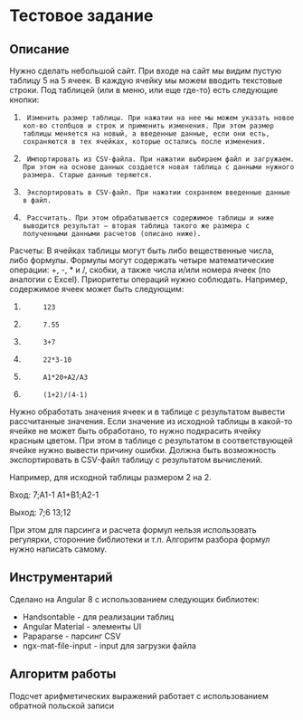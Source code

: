 # Тестовое задание

## Описание

Нужно сделать небольшой сайт.
При входе на сайт мы видим пустую таблицу 5 на 5 ячеек. В каждую ячейку мы можем вводить текстовые строки.
Под таблицей (или в меню, или еще где-то) есть следующие кнопки:
1)      Изменить размер таблицы. При нажатии на нее мы можем указать новое кол-во столбцов и строк и применить изменения. При этом размер таблицы меняется на новый, а введенные данные, если они есть, сохраняются в тех ячейках, которые остались после изменения.
2)      Импортировать из CSV-файла. При нажатии выбираем файл и загружаем. При этом на основе данных создается новая таблица с данными нужного размера. Старые данные теряются.
3)      Экспортировать в CSV-файл. При нажатии сохраняем введенные данные в файл.
4)      Рассчитать. При этом обрабатывается содержимое таблицы и ниже выводится результат – вторая таблица такого же размера с полученными данными расчетов (описано ниже).

Расчеты:
В ячейках таблицы могут быть либо вещественные числа, либо формулы.
Формулы могут содержать четыре математические операции: +, -, * и /, скобки, а также числа и/или номера ячеек (по аналогии с Excel). Приоритеты операций нужно соблюдать.
Например, содержимое ячеек может быть следующим:
1)          123
2)          7.55
3)          3+7
4)          22*3-10
5)          А1*20+А2/А3
6)          (1+2)/(4-1) 
Нужно обработать значения ячеек и в таблице с результатом вывести рассчитанные значения.
Если значение из исходной таблицы в какой-то ячейке не может быть обработано, то нужно подкрасить ячейку красным цветом.
При этом в таблице с результатом в соответствующей ячейке нужно вывести причину ошибки.
Должна быть возможность экспортировать в CSV-файл таблицу с результатом вычислений.
 
Например, для исходной таблицы размером 2 на 2.

Вход:
7;A1-1
A1+B1;A2-1
 
Выход:
7;6
13;12

При этом для парсинга и расчета формул нельзя использовать регулярки, сторонние библиотеки и т.п. Алгоритм разбора формул нужно написать самому.

## Инструментарий

Сделано на Angular 8 c использованием следующих библиотек:

* Handsontable - для реализации таблиц
* Angular Material - элементы UI
* Papaparse - парсинг CSV
* ngx-mat-file-input - input для загрузки файла

## Алгоритм работы

Подсчет арифметических выражений работает с использованием обратной польской записи
